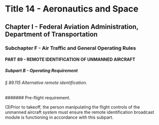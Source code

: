 
# Title 14 - Aeronautics and Space
## Chapter I - Federal Aviation Administration, Department of Transportation
### Subchapter F - Air Traffic and General Operating Rules
#### PART 89 - REMOTE IDENTIFICATION OF UNMANNED AIRCRAFT
##### Subpart B - Operating Requirement
###### § 89.115 Alternative remote identification.
####### Pre-flight requirement.

(3)Prior to takeoff, the person manipulating the flight controls of the unmanned aircraft system must ensure the remote identification broadcast module is functioning in accordance with this subpart.
